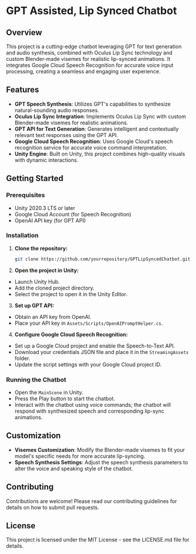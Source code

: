 # GPT Assisted, Lip Synced Chatbot

## Overview
This project is a cutting-edge chatbot leveraging GPT for text generation and audio synthesis, combined with Oculus Lip Sync technology and custom Blender-made visemes for realistic lip-synced animations. It integrates Google Cloud Speech Recognition for accurate voice input processing, creating a seamless and engaging user experience.

## Features
- **GPT Speech Synthesis**: Utilizes GPT's capabilities to synthesize natural-sounding audio responses.
- **Oculus Lip Sync Integration**: Implements Oculus Lip Sync with custom Blender-made visemes for realistic animations.
- **GPT API for Text Generation**: Generates intelligent and contextually relevant text responses using the GPT API.
- **Google Cloud Speech Recognition**: Uses Google Cloud's speech recognition service for accurate voice command interpretation.
- **Unity Engine**: Built on Unity, this project combines high-quality visuals with dynamic interactions.

## Getting Started

### Prerequisites
- Unity 2020.3 LTS or later
- Google Cloud Account (for Speech Recognition)
- OpenAI API key (for GPT API)

### Installation
1. **Clone the repository:**
   ```bash
   git clone https://github.com/yourrepository/GPTLipSyncedChatbot.git
   ```

2. **Open the project in Unity:**
- Launch Unity Hub.
- Add the cloned project directory.
- Select the project to open it in the Unity Editor.
3. **Set up GPT API:**
- Obtain an API key from OpenAI.
- Place your API key in `Assets/Scripts/OpenAIPromptHelper.cs`.
4. **Configure Google Cloud Speech Recognition:**
- Set up a Google Cloud project and enable the Speech-to-Text API.
- Download your credentials JSON file and place it in the `StreamingAssets` folder.
- Update the script settings with your Google Cloud project ID.

### Running the Chatbot
- Open the `MainScene` in Unity.
- Press the Play button to start the chatbot.
- Interact with the chatbot using voice commands; the chatbot will respond with synthesized speech and corresponding lip-sync animations.

## Customization
- **Visemes Customization**: Modify the Blender-made visemes to fit your model's specific needs for more accurate lip-syncing.
- **Speech Synthesis Settings**: Adjust the speech synthesis parameters to alter the voice and speaking style of the chatbot.

## Contributing
Contributions are welcome! Please read our contributing guidelines for details on how to submit pull requests.

## License
This project is licensed under the MIT License - see the LICENSE.md file for details.

